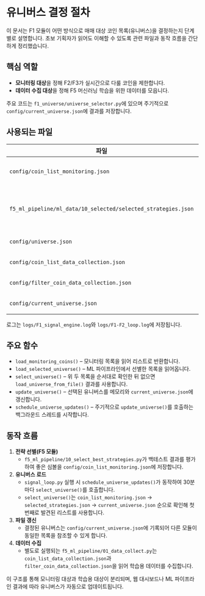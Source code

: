 # 유니버스 결정 절차

이 문서는 F1 모듈이 어떤 방식으로 매매 대상 코인 목록(유니버스)을
결정하는지 단계별로 설명합니다. 초보 기획자가 읽어도 이해할 수 있도록
관련 파일과 동작 흐름을 간단하게 정리했습니다.

## 핵심 역할

- **모니터링 대상**을 정해 F2/F3가 실시간으로 다룰 코인을 제한합니다.
- **데이터 수집 대상**을 정해 F5 머신러닝 학습을 위한 데이터를 모읍니다.

주요 코드는 `f1_universe/universe_selector.py`에 있으며 주기적으로
`config/current_universe.json`에 결과를 저장합니다.

## 사용되는 파일

| 파일 | 설명 |
| ---- | ---- |
| `config/coin_list_monitoring.json` | 실전 모니터링에 사용할 코인 목록. 빈 배열이면 다른 데이터로 대체됩니다. |
| `f5_ml_pipeline/ml_data/10_selected/selected_strategies.json` | ML 백테스트 결과로 뽑힌 우수 코인 목록. `coin_list_monitoring.json`이 비어 있을 때 우선 사용됩니다. |
| `config/universe.json` | 가격, 거래량 등 기본 필터 조건. |
| `config/coin_list_data_collection.json` | 학습용 데이터를 수집할 코인 목록. |
| `config/filter_coin_data_collection.json` | 데이터 수집 시 적용할 가격·거래량 조건. |
| `config/current_universe.json` | 마지막으로 선택된 유니버스가 기록되는 파일. |

로그는 `logs/F1_signal_engine.log`와 `logs/F1-F2_loop.log`에 저장됩니다.

## 주요 함수

- `load_monitoring_coins()` – 모니터링 목록을 읽어 리스트로 반환합니다.
- `load_selected_universe()` – ML 파이프라인에서 선별한 목록을 읽어옵니다.
- `select_universe()` – 위 두 목록을 순서대로 확인한 뒤 없으면
  `load_universe_from_file()` 결과를 사용합니다.
- `update_universe()` – 선택된 유니버스를 메모리와 `current_universe.json`에 갱신합니다.
- `schedule_universe_updates()` – 주기적으로 `update_universe()`를 호출하는 백그라운드 스레드를 시작합니다.

## 동작 흐름

1. **전략 선별(F5 모듈)**
   - `f5_ml_pipeline/10_select_best_strategies.py`가 백테스트 결과를 평가하여
     좋은 심볼을 `config/coin_list_monitoring.json`에 저장합니다.
2. **유니버스 로드**
   - `signal_loop.py` 실행 시 `schedule_universe_updates()`가 동작하여
     30분마다 `select_universe()`를 호출합니다.
   - `select_universe()`는 `coin_list_monitoring.json` → `selected_strategies.json`
     → `current_universe.json` 순으로 확인해 첫 번째로 발견된 리스트를 사용합니다.
3. **파일 갱신**
   - 결정된 유니버스는 `config/current_universe.json`에 기록되어
     다른 모듈이 동일한 목록을 참조할 수 있게 합니다.
4. **데이터 수집**
   - 별도로 실행되는 `f5_ml_pipeline/01_data_collect.py`는
     `coin_list_data_collection.json`과 `filter_coin_data_collection.json`을 읽어
     학습용 데이터를 수집합니다.

이 구조를 통해 모니터링 대상과 학습용 대상이 분리되며,
웹 대시보드나 ML 파이프라인 결과에 따라 유니버스가 자동으로 업데이트됩니다.
